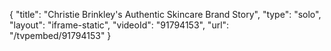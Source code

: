 {
    "title": "Christie Brinkley's Authentic Skincare Brand Story",
    "type": "solo",
    "layout": "iframe-static",
    "videoId": "91794153",
    "url": "\/tvpembed\/91794153"
}